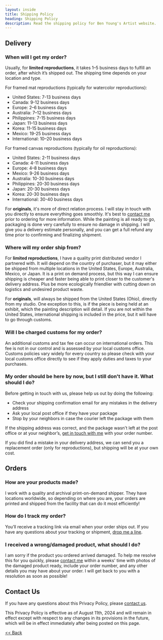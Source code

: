 ```yaml
---
layout: inside
title: Shipping Policy
heading: Shipping Policy
description: Read the shipping policy for Ben Young's Artist website.
---
```


## Delivery ##

### When will I get my order? ###

Usually, for **limited reproductions**, it takes 1–5 business days to fulfill an order, after which it’s shipped out. The shipping time depends on your location and type.

For framed mat reproductions (typically for watercolor reproductions):

  * United States: 7-13 business days
  * Canada: 9-12 business days
  * Europe: 2–6 business days
  * Australia: 7–12 business days
  * Philippines: 7-15 business days
  * Japan: 11–13 business days
  * Korea: 11-15 business days
  * Mexico: 19-25 business days
  * International: 10–20 business days

For framed canvas reproductions (typically for oil reproductions):

  * United States: 2-11 business days
  * Canada: 4-11 business days
  * Europe: 4–8 business days
  * Mexico: 9-26 business days
  * Australia: 10-30 business days
  * Philippines: 20-30 business days
  * Japan: 20-30 business days
  * Korea: 20-30 business days
  * International: 30-40 business days

For **originals**, it's more of direct relation process. I will stay in touch with you directly to ensure everything goes smoothly. It's best to [contact me](/contact) prior to ordering for more information. While the painting is all ready to go, packaging is done very carefully to ensure no damage in shipping. I will give you a delivery estimate personally, and you can get a full refund any time prior to confirming and finalizing shipment.

### Where will my order ship from? ###

For **limited reproductions**, I have a quality print distributed vendor I partnered with. It will depend on the country of purchaser, but it may either be shipped from multiple locations in the United States, Europe, Australia, Mexico, or Japan. It is a print on demand process, but this way I can ensure shipping is cheaper and faster being able to print closer to the customer's delivery address. Plus be more ecologically friendlier with cutting down on logistics and undesired product waste.

For **originals**, will always be shipped from the United States (Ohio), directly from my studio. One exception to this, is if the piece is being held at an exhibit, which the painting description will detail. If you are not within the United States, international shipping is included in the price, but it will have to go through customs.

### Will I be charged customs for my order? ###

An additional customs and tax fee can occur on international orders. This fee is not in our control and is assessed by your local customs office. Customs policies vary widely for every country so please check with your local customs office directly to see if they apply duties and taxes to your purchases.

### My order should be here by now, but I still don't have it. What should I do? ###

Before getting in touch with us, please help us out by doing the following:

  * Check your shipping confirmation email for any mistakes in the delivery address
  * Ask your local post office if they have your package
  * Stop by your neighbors in case the courier left the package with them

If the shipping address was correct, and the package wasn't left at the post office or at your neighbor’s, [get in touch with me](/contact) with your order number.

If you did find a mistake in your delivery address, we can send you a replacement order (only for reproductions), but shipping will be at your own cost.
 
## Orders ##

### How are your products made? ###

I work with a quality and archival print-on-demand shipper. They have locations worldwide, so depending on where you are, your orders are printed and shipped from the facility that can do it most efficiently!

### How do I track my order? ###

You’ll receive a tracking link via email when your order ships out. If you have any questions about your tracking or shipment, [drop me a line](/contact).

### I received a wrong/damaged product, what should I do? ###

I am sorry if the product you ordered arrived damaged. To help me resolve this for you quickly, please [contact me](/contact) within a weeks' time with photos of the damaged product ready, include your order number, and any other details you may have about your order. I will get back to you with a resolution as soon as possible!


## Contact Us ##

If you have any questions about this Privacy Policy, please [contact us](/contact).

This Privacy Policy is effective as of August 11th, 2024 and will remain in effect except with respect to any changes in its provisions in the future, which will be in effect immediately after being posted on this page.

[<< Back](/shop)